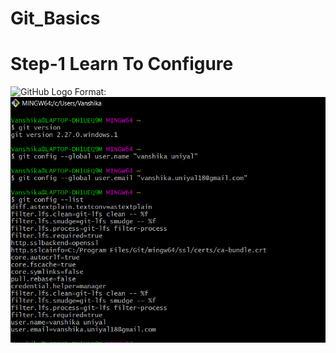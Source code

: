 # Git_Basics
# Step-1 Learn To Configure

![GitHub Logo](/learning/git-1.png)
Format: ![configure](https://github.com/vurise/Git_Basics/blob/master/git-1.PNG)
